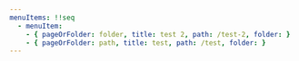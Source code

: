 ```yaml
---
menuItems: !!seq
  - menuItem:
    - { pageOrFolder: folder, title: test 2, path: /test-2, folder: }
    - { pageOrFolder: path, title: test, path: /test, folder: }
---
```


